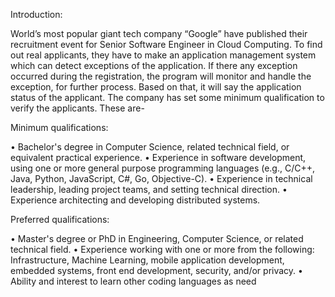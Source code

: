     
Introduction:

  World’s most popular giant tech company “Google” have published their recruitment event for Senior Software Engineer in Cloud Computing. To find out real applicants, they have to make an application management system which can detect exceptions of the application. If there any exception occurred during the registration, the program will monitor and handle the exception, for further process. Based on that, it will say the application status of the applicant. The company has set some minimum qualification to verify the applicants. These are-


Minimum qualifications:

• Bachelor's degree in Computer Science, related technical field, or equivalent practical experience. • Experience in software development, using one or more general purpose programming languages (e.g., C/C++, Java, Python, JavaScript, C#, Go, Objective-C). • Experience in technical leadership, leading project teams, and setting technical direction. • Experience architecting and developing distributed systems.



Preferred qualifications:


• Master's degree or PhD in Engineering, Computer Science, or related technical field. • Experience working with one or more from the following: Infrastructure, Machine Learning, mobile application development, embedded systems, front end development, security, and/or privacy.
• Ability and interest to learn other coding languages as need


